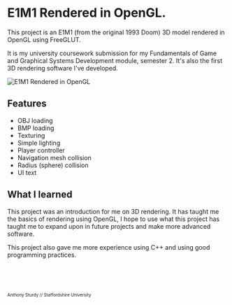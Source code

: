 # E1M1 Rendered in OpenGL.
This project is an E1M1 (from the original 1993 Doom) 3D model rendered in OpenGL using FreeGLUT.

It is my university coursework submission for my Fundamentals of Game and Graphical Systems Development module, semester 2. It's also the first 3D rendering software I've developed.

![E1M1 Rendered in OpenGL](https://i.imgur.com/Lqi9KQE.png)

## Features
 - OBJ loading
 - BMP loading
 - Texturing
 - Simple lighting
 - Player controller
 - Navigation mesh collision
 - Radius (sphere) collision
 - UI text

## What I learned
This project was an introduction for me on 3D rendering. It has taught me the basics of rendering using OpenGL, I hope to use what this project has taught me to expand upon in future projects and make more advanced software.

This project also gave me more experience using C++ and using good programming practices.

<br><br><br>

<sub><sup>Anthony Sturdy // Staffordshire University</sup></sub>
